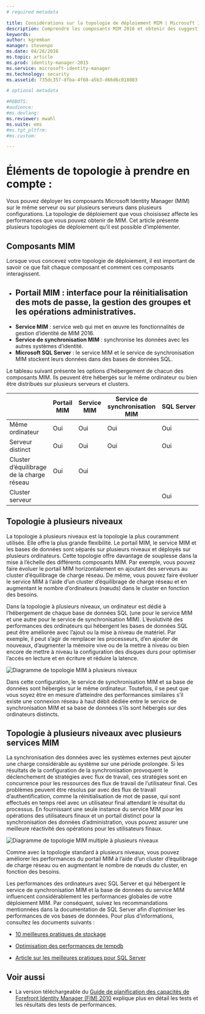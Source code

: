 ```yaml
---
# required metadata

title: Considérations sur la topologie de déploiement MIM | Microsoft Identity Manager
description: Comprendre les composants MIM 2016 et obtenir des suggestions de déploiement dans votre environnement. 
keywords:
author: kgremban
manager: stevenpo
ms.date: 04/28/2016
ms.topic: article
ms.prod: identity-manager-2015
ms.service: microsoft-identity-manager
ms.technology: security
ms.assetid: 735dc357-dfba-4f68-a5b3-d66d6c018803

# optional metadata

#ROBOTS:
#audience:
#ms.devlang:
ms.reviewer: mwahl
ms.suite: ems
#ms.tgt_pltfrm:
#ms.custom:

---
```



# Éléments de topologie à prendre en compte :
Vous pouvez déployer les composants Microsoft Identity Manager (MIM) sur le même serveur ou sur plusieurs serveurs dans plusieurs configurations. La topologie de déploiement que vous choisissez affecte les performances que vous pouvez obtenir de MIM. Cet article présente plusieurs topologies de déploiement qu’il est possible d’implémenter.

## Composants MIM
Lorsque vous concevez votre topologie de déploiement, il est important de savoir ce que fait chaque composant et comment ces composants interagissent.

- **Portail MIM** : interface pour la réinitialisation des mots de passe, la gestion des groupes et les opérations administratives.
    -
- **Service MIM** : service web qui met en œuvre les fonctionnalités de gestion d’identité de MIM 2016.
- **Service de synchronisation MIM** : synchronise les données avec les autres systèmes d’identité.
- **Microsoft SQL Server** : le service MIM et le service de synchronisation MIM stockent leurs données dans des bases de données SQL.

Le tableau suivant présente les options d’hébergement de chacun des composants MIM. Ils peuvent être hébergés sur le même ordinateur ou bien être distribués sur plusieurs serveurs et clusters.

| | Portail MIM | Service MIM | Service de synchronisation MIM | SQL Server |
| --- | --- | --- | --- | --- |
| Même ordinateur | Oui | Oui | Oui | Oui |
| Serveur distinct | Oui | Oui | Oui | Oui |
| Cluster d’équilibrage de la charge réseau | Oui | Oui | | |
| Cluster serveur | | | | Oui |


## Topologie à plusieurs niveaux
La topologie à plusieurs niveaux est la topologie la plus couramment utilisée. Elle offre la plus grande flexibilité. Le portail MIM, le service MIM et les bases de données sont séparés sur plusieurs niveaux et déployés sur plusieurs ordinateurs. Cette topologie offre davantage de souplesse dans la mise à l’échelle des différents composants MIM. Par exemple, vous pouvez faire évoluer le portail MIM horizontalement en ajoutant des serveurs au cluster d’équilibrage de charge réseau. De même, vous pouvez faire évoluer le service MIM à l’aide d’un cluster d’équilibrage de charge réseau et en augmentant le nombre d’ordinateurs (nœuds) dans le cluster en fonction des besoins.

Dans la topologie à plusieurs niveaux, un ordinateur est dédié à l’hébergement de chaque base de données SQL (une pour le service MIM et une autre pour le service de synchronisation MIM). L’évolutivité des performances des ordinateurs qui hébergent les bases de données SQL peut être améliorée avec l’ajout ou la mise à niveau de matériel. Par exemple, il peut s’agir de remplacer les processeurs, d’en ajouter de nouveaux, d’augmenter la mémoire vive ou de la mettre à niveau ou bien encore de mettre à niveau la configuration des disques durs pour optimiser l’accès en lecture et en écriture et réduire la latence.

![Diagramme de topologie MIM à plusieurs niveaux](media/MIM-topo-multitier.png)

Dans cette configuration, le service de synchronisation MIM et sa base de données sont hébergés sur le même ordinateur. Toutefois, il se peut que vous soyez être en mesure d’atteindre des performances similaires s’il existe une connexion réseau à haut débit dédiée entre le service de synchronisation MIM et sa base de données s’ils sont hébergés sur des ordinateurs distincts.


## Topologie à plusieurs niveaux avec plusieurs services MIM
La synchronisation des données avec les systèmes externes peut ajouter une charge considérable au système sur une période prolongée. Si les résultats de la configuration de la synchronisation provoquent le déclenchement de stratégies avec flux de travail, ces stratégies sont en concurrence pour les ressources des flux de travail de l’utilisateur final. Ces problèmes peuvent être résolus par avec des flux de travail d’authentification, comme la réinitialisation de mot de passe, qui sont effectués en temps réel avec un utilisateur final attendant le résultat du processus. En fournissant une seule instance du service MIM pour les opérations des utilisateurs finaux et un portail distinct pour la synchronisation des données d’administration, vous pouvez assurer une meilleure réactivité des opérations pour les utilisateurs finaux.

![Diagramme de topologie MIM multiple à plusieurs niveaux](media/MIM-topo-multitier-multiservice.png)

Comme avec la topologie standard à plusieurs niveaux, vous pouvez améliorer les performances du portail MIM à l’aide d’un cluster d’équilibrage de charge réseau ou en augmentant le nombre de nœuds du cluster, en fonction des besoins.

Les performances des ordinateurs avec SQL Server et qui hébergent le service de synchronisation MIM et la base de données du service MIM influencent considérablement les performances globales de votre déploiement MIM. Par conséquent, suivez les recommandations mentionnées dans la documentation de SQL Server afin d’optimiser les performances de vos bases de données. Pour plus d’informations, consultez les documents suivants :

- [10 meilleures pratiques de stockage](http://go.microsoft.com/fwlink/?LinkID=183663)

- [Optimisation des performances de tempdb](http://go.microsoft.com/fwlink/?LinkID=188267)

- [Article sur les meilleures pratiques pour SQL Server](http://go.microsoft.com/fwlink/?LinkID=188268)

## Voir aussi
- La version téléchargeable du [Guide de planification des capacités de Forefront Identity Manager (FIM) 2010](http://go.microsoft.com/fwlink/?LinkId=200180) explique plus en détail les tests et les résultats des tests de performances.


<!--HONumber=Apr16_HO2-->


